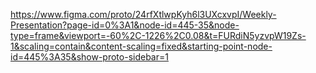 https://www.figma.com/proto/24rfXtlwpKyh6l3UXcxvpI/Weekly-Presentation?page-id=0%3A1&node-id=445-35&node-type=frame&viewport=-60%2C-1226%2C0.08&t=FURdiN5yzvpW19Zs-1&scaling=contain&content-scaling=fixed&starting-point-node-id=445%3A35&show-proto-sidebar=1
